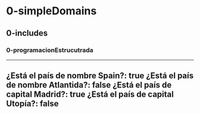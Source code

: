 # 0-simpleDomains

## 0-includes

### 0-programacionEstrucutrada

----
¿Está el país de nombre Spain?: true
¿Está el país de nombre Atlantida?: false
¿Está el país de capital Madrid?: true
¿Está el país de capital Utopía?: false
----

